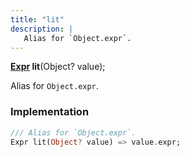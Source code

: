 ```yaml
---
title: "lit"
description: |
   Alias for `Object.expr`.
---
```

<span class="dart-code"><strong>[Expr] lit</strong>(<span class="nobr">Object? value</span>);</span>

 Alias for `Object.expr`.
### Implementation
```dart
/// Alias for `Object.expr`.
Expr lit(Object? value) => value.expr;
```

[Expr]: /reference/classes/expr